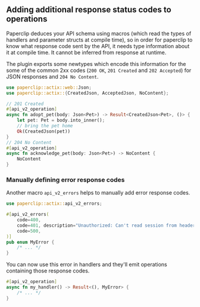 ## Adding additional response status codes to operations

Paperclip deduces your API schema using macros (which read the types of handlers and parameter structs at compile time), so in order for paperclip to know what response code sent by the API, it needs type information about it at compile time. It cannot be inferred from response at runtime.

The plugin exports some newtypes which encode this information for the some of the common 2xx codes (`200 OK`, `201 Created` and `202 Accepted`) for JSON responses and `204 No Content`.

```rust
use paperclip::actix::web::Json;
use paperclip::actix::{CreatedJson, AcceptedJson, NoContent};

// 201 Created
#[api_v2_operation]
async fn adopt_pet(body: Json<Pet>) -> Result<CreatedJson<Pet>, ()> {
    let pet: Pet = body.into_inner();
    // bring the pet home
    Ok(CreatedJson(pet))
}
// 204 No Content
#[api_v2_operation]
async fn acknowledge_pet(body: Json<Pet>) -> NoContent {
    NoContent
}
```

### Manually defining error response codes

Another macro `api_v2_errors` helps to manually add error response codes.

```rust
use paperclip::actix::api_v2_errors;

#[api_v2_errors(
    code=400,
    code=401, description="Unauthorized: Can't read session from header",
    code=500,
)]
pub enum MyError {
    /* ... */
}
```

You can now use this error in handlers and they'll emit operations containing those response codes.

```rust
#[api_v2_operation]
async fn my_handler() -> Result<(), MyError> {
    /* ... */
}
```
